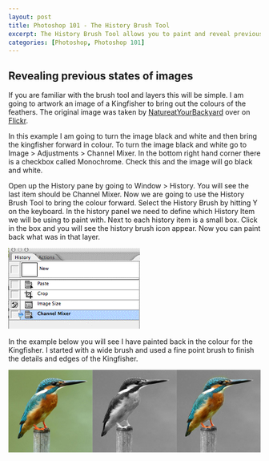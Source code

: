 ```yaml
--- 
layout: post
title: Photoshop 101 - The History Brush Tool
excerpt: The History Brush Tool allows you to paint and reveal previous states of images. This can be very useful in creating effects.
categories: [Photoshop, Photoshop 101]
---
```

## Revealing previous states of images

If you are familiar with the brush tool and layers this will be simple. I am going to artwork an image of a Kingfisher to bring out the colours of the feathers. The original image was taken by [NatureatYourBackyard][1] over on [Flickr][2].

In this example I am going to turn the image black and white and then bring the kingfisher forward in colour. To turn the image black and white go to Image > Adjustments > Channel Mixer. In the bottom right hand corner there is a checkbox called Monochrome. Check this and the image will go black and white. 

Open up the History pane by going to Window > History. You will see the last item should be Channel Mixer. Now we are going to use the History Brush Tool to bring the colour forward. Select the History Brush by hitting Y on the keyboard. In the history panel we need to define which History Item we will be using to paint with. Next to each history item is a small box. Click in the box and you will see the history brush icon appear. Now you can paint back what was in that layer. 

![History Brush Selection][3] 

In the example below you will see I have painted back in the colour for the Kingfisher. I started with a wide brush and used a fine point brush to finish the details and edges of the Kingfisher.

![History Brush Example - Kingfisher][4]

 [1]: http://www.flickr.com/photos/64684201@N00/
 [2]: http://www.flickr.com/
 [3]: /images/articles/history_brush.gif "History Brush Selection"
 [4]: /images/articles/history_brush_example.jpg "History Brush Example - Kingfisher"
